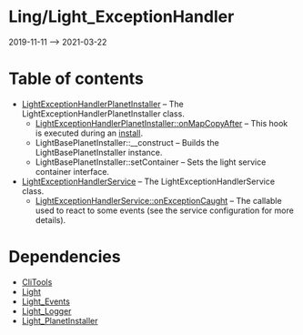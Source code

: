 Ling/Light_ExceptionHandler
================
2019-11-11 --> 2021-03-22




Table of contents
===========

- [LightExceptionHandlerPlanetInstaller](https://github.com/lingtalfi/Light_ExceptionHandler/blob/master/doc/api/Ling/Light_ExceptionHandler/Light_PlanetInstaller/LightExceptionHandlerPlanetInstaller.md) &ndash; The LightExceptionHandlerPlanetInstaller class.
    - [LightExceptionHandlerPlanetInstaller::onMapCopyAfter](https://github.com/lingtalfi/Light_ExceptionHandler/blob/master/doc/api/Ling/Light_ExceptionHandler/Light_PlanetInstaller/LightExceptionHandlerPlanetInstaller/onMapCopyAfter.md) &ndash; This hook is executed during an [install](https://github.com/lingtalfi/TheBar/blob/master/discussions/import-install.md#summary).
    - LightBasePlanetInstaller::__construct &ndash; Builds the LightBasePlanetInstaller instance.
    - LightBasePlanetInstaller::setContainer &ndash; Sets the light service container interface.
- [LightExceptionHandlerService](https://github.com/lingtalfi/Light_ExceptionHandler/blob/master/doc/api/Ling/Light_ExceptionHandler/Service/LightExceptionHandlerService.md) &ndash; The LightExceptionHandlerService class.
    - [LightExceptionHandlerService::onExceptionCaught](https://github.com/lingtalfi/Light_ExceptionHandler/blob/master/doc/api/Ling/Light_ExceptionHandler/Service/LightExceptionHandlerService/onExceptionCaught.md) &ndash; The callable used to react to some events (see the service configuration for more details).


Dependencies
============
- [CliTools](https://github.com/lingtalfi/CliTools)
- [Light](https://github.com/lingtalfi/Light)
- [Light_Events](https://github.com/lingtalfi/Light_Events)
- [Light_Logger](https://github.com/lingtalfi/Light_Logger)
- [Light_PlanetInstaller](https://github.com/lingtalfi/Light_PlanetInstaller)


